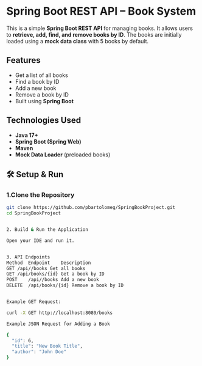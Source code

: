 # Spring Boot REST API – Book System

This is a simple **Spring Boot REST API** for managing books. It allows users to **retrieve, add, find, and remove books by ID**. The books are initially loaded using a **mock data class** with 5 books by default.

## Features
- Get a list of all books
- Find a book by ID
- Add a new book
- Remove a book by ID
- Built using **Spring Boot**

## Technologies Used
- **Java 17+**
- **Spring Boot (Spring Web)**
- **Maven**
- **Mock Data Loader** (preloaded books)


## 🛠 Setup & Run
### 1.Clone the Repository
```sh
git clone https://github.com/pbartolomeg/SpringBookProject.git
cd SpringBookProject


2. Build & Run the Application

Open your IDE and run it.


3. API Endpoints
Method	Endpoint	Description
GET	/api//books	Get all books
GET	/api/books/{id}	Get a book by ID
POST	/api//books	Add a new book
DELETE	/api/books/{id}	Remove a book by ID


Example GET Request:

curl -X GET http://localhost:8080/books

Example JSON Request for Adding a Book

{
  "id": 6,
  "title": "New Book Title",
  "author": "John Doe"
} 
